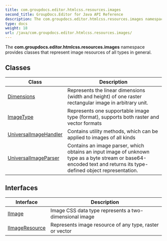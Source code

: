 ```yaml
---
title: com.groupdocs.editor.htmlcss.resources.images
second_title: GroupDocs.Editor for Java API Reference
description: The com.groupdocs.editor.htmlcss.resources.images namespace provides classes that represent image resources of all types in general.
type: docs
weight: 18
url: /java/com.groupdocs.editor.htmlcss.resources.images/
---
```


The **com.groupdocs.editor.htmlcss.resources.images** namespace provides classes that represent image resources of all types in general.


## Classes

| Class | Description |
| --- | --- |
| [Dimensions](../com.groupdocs.editor.htmlcss.resources.images/dimensions) | Represents the linear dimensions (width and height) of one raster rectangular image in arbitrary unit. |
| [ImageType](../com.groupdocs.editor.htmlcss.resources.images/imagetype) | Represents one supportable image type (format), supports both raster and vector formats |
| [UniversalImageHandler](../com.groupdocs.editor.htmlcss.resources.images/universalimagehandler) | Contains utility methods, which can be applied to images of all kinds |
| [UniversalImageParser](../com.groupdocs.editor.htmlcss.resources.images/universalimageparser) | Contains an image parser, which obtains an input image of unknown type as a byte stream or base64-encoded text and returns its type-defined object representation. |

## Interfaces

| Interface | Description |
| --- | --- |
| [IImage](../com.groupdocs.editor.htmlcss.resources.images/iimage) | Image CSS data type represents a two-dimensional image |
| [IImageResource](../com.groupdocs.editor.htmlcss.resources.images/iimageresource) | Represents image resource of any type, raster or vector |
